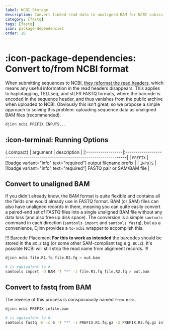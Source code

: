 ```yaml
---
label: NCBI Storage
description: Convert linked-read data to unaligned BAM for NCBI subission
category: [fastq]
tags: [fastq]
icon: package-dependencies
order: 10
---
```


# :icon-package-dependencies: Convert to/from NCBI format

When submitting sequences to NCBI, [they reformat the read headers](https://www.ncbi.nlm.nih.gov/sra/docs/sra-data-formats/),
which means any useful information in the read headers disappears. This applies to haplotagging, TELLseq, and stLFR FASTQ
formats, where the barcode is encoded in the sequence header, and thus vanishes from the public archive when uploaded to
NCBI. Obviously this isn't great, so we propose a simple approach to solving this problem: uploading sequence data as
unaligned BAM files (recommended).

```bash usage
djinn ncbi PREFIX INPUTS...
```

## :icon-terminal: Running Options
{.compact}
| argument          | description                                                                   |
|:------------------|:------------------------------------------------------------------------------|
| `PREFIX`          | [!badge variant="info" text="required"] output filename prefix                |
| `INPUTS`          | [!badge variant="info" text="required"] FASTQ pair or SAM/BAM file            |

## Convert to unaligned BAM
If you didn't already know, the BAM format is quite flexible and contains all the fields one would already use in FASTQ format.
BAM (or SAM) files can also have unaligned records in them, meaning you can quite easily convert a paired-end set of FASTQ
files into a single unaligned BAM file without any data loss (and also free up disk space). The conversion is a simple
`samtools` command in each direction (`samtools import` and `samtools fastq`), but as a convenience, Djinn provides a `to-ncbi`
wrapper to accomplish this.

!!! Barcode Placement
**For this to work as intended** the barcodes should be stored in the `BX:Z` tag (or some other SAM-compliant tag e.g. `BC:Z`).
It's possible NCBI will still strip the read name from alignment records.
!!!

```bash losslessly convert to unaligned BAM
djinn ncbi file.R1.fq file.R2.fq > out.bam

# is equivalent to #
samtools import -O BAM -T "*" -1 file.R1.fq file.R2.fq > out.bam
```

## Convert to fastq from BAM
The reverse of this process is conspicuously named `from-ncbi`.

```bash losslessly convert to fastq from unaligned BAM
djinn ncbi PREFIX infile.bam

# is equivalent to #
samtools fastq -N -c 6 -T "*" -1 PREFIX.R1.fq.gz -2 PREFIX.R2.fq.gz infile.bam
```